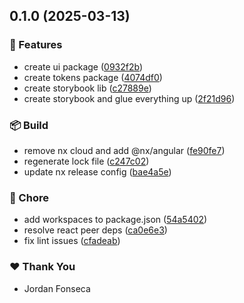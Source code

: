 ## 0.1.0 (2025-03-13)

### 🚀 Features

- create ui package ([0932f2b](https://github.com/fonsecaj/sekoya/commit/0932f2b))
- create tokens package ([4074df0](https://github.com/fonsecaj/sekoya/commit/4074df0))
- create storybook lib ([c27889e](https://github.com/fonsecaj/sekoya/commit/c27889e))
- create storybook and glue everything up ([2f21d96](https://github.com/fonsecaj/sekoya/commit/2f21d96))

### 📦 Build

- remove nx cloud and add @nx/angular ([fe90fe7](https://github.com/fonsecaj/sekoya/commit/fe90fe7))
- regenerate lock file ([c247c02](https://github.com/fonsecaj/sekoya/commit/c247c02))
- update nx release config ([bae4a5e](https://github.com/fonsecaj/sekoya/commit/bae4a5e))

### 🏡 Chore

- add workspaces to package.json ([54a5402](https://github.com/fonsecaj/sekoya/commit/54a5402))
- resolve react peer deps ([ca0e6e3](https://github.com/fonsecaj/sekoya/commit/ca0e6e3))
- fix lint issues ([cfadeab](https://github.com/fonsecaj/sekoya/commit/cfadeab))

### ❤️ Thank You

- Jordan Fonseca